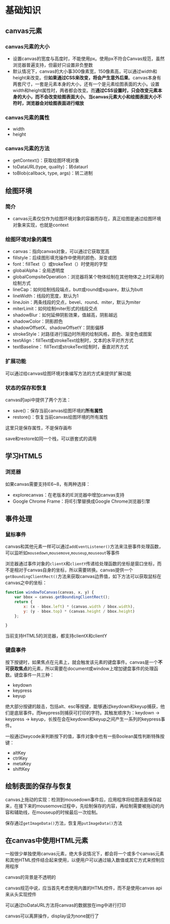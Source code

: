 # 基础知识
## canvas元素
### canvas元素的大小
* 设置canvas的宽度与高度时，不能使用px。使用px不符合Canvas规范，虽然浏览器普遍支持，但最好只设置非负整数
* 默认情况下，canvas的大小事300像素宽，150像素高，可以通过width和height来改变。但**如果通过CSS来改变，将会产生意外后果**。canvas本身有两套尺寸，一套是元素本身的大小，还有一个是元素绘图表面的大小。设置width和height属性时，两者都会改变。而**通过CSS设置时，只会改变元素本身的大小，而不会改变绘图表面大小**。**当canvas元素大小和绘图表面大小不符时，浏览器会对绘图表面进行缩放**

### canvas元素的属性
* width
* height

### canvas元素的方法
* getContext()：获取绘图环境对象
* toDataURL(type, quality)：转dataurl
* toBlob(callback, type, args)：转二进制

## 绘图环境
### 简介
* canvas元素仅仅作为绘图环境对象的容器而存在，真正绘图是通过绘图环境对象来实现，也就是context

### 绘图环境对象的属性
* canvas：指向canvas对象，可以通过它获取宽高
* fillstyle：后续图形填充操作中使用的颜色、渐变或团
* font：fillText（）或trokeText（）时使用的字型
* globalAlpha：全局透明度
* globalCompsiteOperation：浏览器将某个物体绘制在其他物体之上时采用的绘制方式
* lineCap：如何绘制线段端点，butt或round或square，默认为butt
* lineWidth：线段的宽度，默认为1
* lineJoin：两条线段的交点，bevel、round、miter，默认为miter
* miterLimit：如何绘制miter形式的线段交点
* shadowBlur：如何延伸阴影效果，值越高，阴影越远
* shadowColor：阴影颜色
* shadowOffsetX、shadowOffsetY：阴影偏移
* strokeStyle：对路径进行描边时所用的绘制风格，颜色、渐变色或图案
* textAlign：fillText或strokeText绘制时，文本的水平对齐方式
* textBaseline： fillText或strokeText绘制时，垂直对齐方式

### 扩展功能
可以通过给canvas绘图环境对象编写方法的方式来提供扩展功能

### 状态的保存和恢复
canvas的api中提供了两个方法：

* save()：保存当前canvas绘图环境的**所有属性**
* restore()：恢复当前canvas绘图环境的所有属性

这里只是保存属性，不是保存画布

save和restore如同一个栈，可以嵌套式的调用

## 学习HTML5
### 浏览器
如果canvas需要支持IE6~8，有两种选择：

*   explorecanvas：在老版本的IE浏览器中增加canvas支持
*   Google Chrome Frame：将IE引擎替换成Google Chrome浏览器引擎

## 事件处理
### 鼠标事件
canvas和其他元素一样可以通过`addEventListener()`方法来注册事件处理函数，可以监听如`mousedown`,`mousemove`,`mouseup`,`mouseout`等事件

浏览器通过事件对象的`clientX`和`clientY`传递给处理函数的坐标是窗口坐标，而不是相对于canvas自身的坐标，所以需要转换。canvas提供一个`getBoundingClientRect()`方法来获取canvas边界值，如下方法可以获取鼠标在canvas之中的坐标：

```javascript
function windowToCanvas(canvas, x, y) {
    var bbox = canvas.getBoundingClientRect();
    return {
        x: (x - bbox.left) * (canvas.width / bbox.width),
        y: (y - bbox.top) * (canvas.height / bbox.height)
    };

}
```
当前支持HTML5的浏览器，都支持clientX和clientY

### 键盘事件

按下按键时，如果焦点在元素上，就会触发该元素的键盘事件。canvas是一个**不可获取焦点**的元素，所以需要在document或window上增加键盘事件的处理函数。键盘事件一共三种：

* keydown
* keypress
* keyup

绝大部分按键的敲击，包括alt、esc等按键，能够通过keydown和keyup捕获，他们是底层事件。而keypress则捕获可打印的字符。其触发顺序为：keydown -&gt; keypress -&gt; keyup，长按在会在keydown和keyup之间产生一系列的keypress事件。

一般通过keycode来判断按下的值，事件对象中也有一些Boolean属性判断特殊按键：

* altKey
* ctrlKey
* metaKey
* shiftKey

## 绘制表面的保存与恢复

canvas上拖动的实现：检测到mousedown事件后，应用程序将绘图表面保存起来，在接下来的mousemove过程中，先绘制保存的内容，再绘制需要被拖动的内容和辅助线，在mouseup的时候最后一次绘制。

保存通过`getImageData()`方法，恢复用`putImageData()`方法

## 在canvas中使用HTML元素
一般很少单独使用canvas元素，绝大多说情况下，都会将一个或多个canvas元素和其他HTML控件结合起来使用，以便用户可以通过输入数值或其它方式来控制应用程序

canvas的背景是不透明的

canvas规范中说，应当首先考虑使用内置的HTML控件，而不是使用canvas api来从头实现控件

可以通过toDataURL方法将canvas的数据放在img中进行打印

canvas可以离屏操作，display设为none就行了
